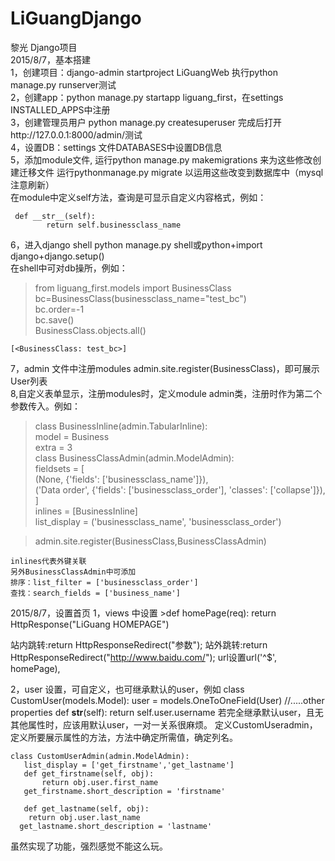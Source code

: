 # LiGuangDjango  
黎光 Django项目  
2015/8/7，基本搭建  
1，创建项目：django-admin startproject LiGuangWeb 执行python manage.py runserver测试  
2，创建app：python manage.py startapp liguang_first，在settings INSTALLED_APPS中注册  
3，创建管理员用户 python manage.py createsuperuser 完成后打开http://127.0.0.1:8000/admin/测试  
4，设置DB：settings 文件DATABASES中设置DB信息  
5，添加module文件,
运行python manage.py makemigrations 来为这些修改创建迁移文件
运行pythonmanage.py migrate 以运用这些改变到数据库中（mysql注意刷新）  
在module中定义self方法，查询是可显示自定义内容格式，例如：
       
     def __str__(self):
            return self.businessclass_name

              
6，进入django shell  python manage.py shell或python+import django+django.setup()  
   在shell中可对db操所，例如：  
   > from liguang_first.models import BusinessClass  
   > bc=BusinessClass(businessclass_name="test_bc")  
   > bc.order=-1  
   > bc.save()  
   > BusinessClass.objects.all()  
   
    [<BusinessClass: test_bc>]

7，admin 文件中注册modules admin.site.register(BusinessClass)，即可展示User列表  
8,自定义表单显示，注册modules时，定义module admin类，注册时作为第二个参数传入。例如：  
   >class BusinessInline(admin.TabularInline):  
   >     model = Business  
  >      extra = 3  
  >  class BusinessClassAdmin(admin.ModelAdmin):  
   >     fieldsets = [  
   >        (None,               {'fields': ['businessclass_name']}),  
   >         ('Data order', {'fields': ['businessclass_order'], 'classes': ['collapse']}),  
   >       ]  
   >     inlines = [BusinessInline]  
   >     list_display = ('businessclass_name', 'businessclass_order')  
  
 >   admin.site.register(BusinessClass,BusinessClassAdmin)  

    inlines代表外键关联  
    另外BusinessClassAdmin中可添加  
    排序：list_filter = ['businessclass_order']  
    查找：search_fields = ['business_name']

2015/8/7，设置首页
 1，views 中设置
     >def homePage(req):
         return  HttpResponse("LiGuang HOMEPAGE")
   
   站内跳转:return HttpResponseRedirect("参数");
   站外跳转:return HttpResponseRedirect("http://www.baidu.com/");
     url设置url('^$', homePage),

 2，user 设置，可自定义，也可继承默认的user，例如
        class CustomUser(models.Model):
            user = models.OneToOneField(User)
            //.....other properties
           def __str__(self):
             return self.user.username
    若完全继承默认user，且无其他属性时，应该用默认user，一对一关系很麻烦。
    定义CustomUseradmin，定义所要展示属性的方法，方法中确定所需值，确定列名。
       
    class CustomUserAdmin(admin.ModelAdmin):
       list_display = ['get_firstname','get_lastname']
       def get_firstname(self, obj):
           return obj.user.first_name
       get_firstname.short_description = 'firstname'
       
       def get_lastname(self, obj):
        return obj.user.last_name
      get_lastname.short_description = 'lastname'
  虽然实现了功能，强烈感觉不能这么玩。

